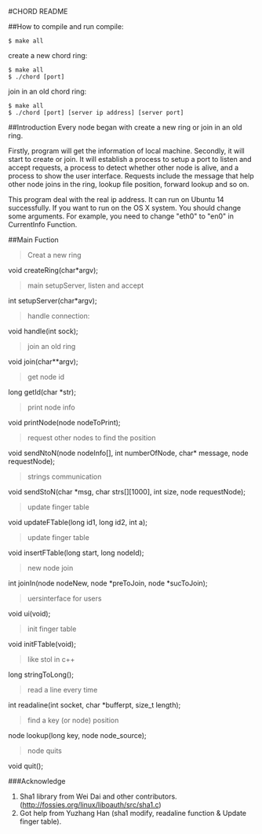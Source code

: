 #CHORD README

##How to compile and run
compile:

```
$ make all
```

create a new chord ring:

```
$ make all
$ ./chord [port]
```
join in an old chord ring:

```
$ make all
$ ./chord [port] [server ip address] [server port]
```


##Introduction
Every node began with create a new ring or join in an old ring.

Firstly, program will get the information of local machine. Secondly, it will start to create or join. It will establish a process to setup a port to listen and accept requests, a process to detect whether other node is alive, and a process to show the user interface. Requests include the message that help other node joins in the ring, lookup file position, forward lookup and so on.

This program deal with the real ip address. It can run on Ubuntu 14 successfully. If you want to run on the OS X system. You should change some arguments. For example, you need to change "eth0" to "en0" in CurrentInfo Function.

##Main Fuction

> Creat a new ring

void createRing(char*argv);

>main setupServer, listen and accept

int setupServer(char*argv);

>handle connection:

void handle(int sock);

>join an old ring

void join(char**argv);

>get node id

long getId(char *str);

>print node info

void printNode(node nodeToPrint);

>request other nodes to find the position

void sendNtoN(node nodeInfo[], int numberOfNode, char* message, node requestNode);

>strings communication

void sendStoN(char *msg, char strs[][1000], int size, node requestNode);

>update finger table

void updateFTable(long id1, long id2, int a);

>update finger table

void insertFTable(long start, long nodeId);

>new node join

int joinIn(node nodeNew, node *preToJoin, node *sucToJoin);

>uersinterface for users

void ui(void);

>init finger table

void initFTable(void);

>like stol in c++

long stringToLong();

>read a line every time 

int readaline(int socket, char *bufferpt, size_t length);

>find a key (or node) position

node lookup(long key, node node_source);

>node quits

void quit();

###Acknowledge
1. Sha1 library from Wei Dai and other contributors.(http://fossies.org/linux/liboauth/src/sha1.c)
2. Got help from Yuzhang Han (sha1 modify, readaline function & Update finger table).
